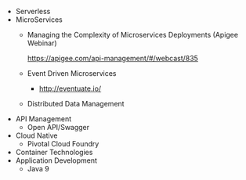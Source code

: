 * Serverless
* MicroServices
  * Managing the Complexity of Microservices Deployments (Apigee Webinar)
  
    https://apigee.com/api-management/#/webcast/835
  * Event Driven Microservices
    * http://eventuate.io/
  * Distributed Data Management
* API Management
  * Open API/Swagger
* Cloud Native
  * Pivotal Cloud Foundry
* Container Technologies
* Application Development
  * Java 9

